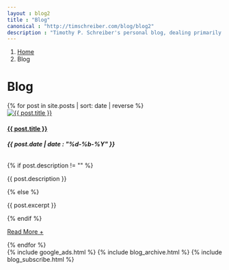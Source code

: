 ```yaml
---
layout : blog2
title : "Blog"
canonical : "http://timschreiber.com/blog/blog2"
description : "Timothy P. Schreiber's personal blog, dealing primarily with software development, but also dabbling in songwriting, food, and gardening from time to time."
---
```


<ol class="breadcrumb">
	<li><a href="/"><span class="fa fa-home"></span><span class="sr-only">Home</span></a></li>
	<li class="active">Blog</li>
</ol>

<div class="row">
	<div class="col-xs-12">
		<div class="page-heading">
			<h1>Blog</h1>
		</div>
	</div>
	<div class="col-xs-12 col-md-8">
		<div id="posts-tag-heading" style="display:none;">
			<h3 class="pull-left">Tag: <span id="tag-name" style="font-weight:bold"></span></h3>
			<h3 class="pull-right"><small><a id="btn-show-all" href="#">Show All Posts</a></small></h3>
		</div>
		<div class="media-list">
			{% for post in site.posts | sort: date | reverse %}
				<div class="media">
					<div class="media-left">
						<a href="{{ post.url }}"><img class="media-object post-thumbnail" src="/img/{{ post.thumbnail }}" alt="{{ post.title }}" /></a>
					</div>
					<div class="media-body">
						<h4 class="media-heading"><a href="{{ post.url }}">{{ post.title }}</a></h4>
						<h6><strong>{{ post.date | date : "%d-%b-%Y" }}</strong></h6>
						{% if post.description != "" %}
							<p>{{ post.description }}</p>
						{% else %}
							<p>{{ post.excerpt }}</p>
						{% endif %}
						<p><a href="{{ post.url }}" class="read-more-link">Read More +</a></p>
					</div>
				</div>
			{% endfor %}
		</div>
	</div>
	<div class="col-xs-12 col-md-4">
		{% include google_ads.html %}
		{% include blog_archive.html %}
		{% include blog_subscribe.html %}
	</div>
</div>
